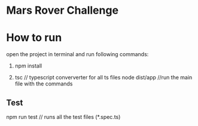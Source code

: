 # Mars Rover Challenge

# How to run
open the project in terminal and run following commands:

1) npm install

2) tsc             // typescript conververter for all ts files
node dist/app      //run the main file with the commands

## Test
npm run test       // runs all the test files (*.spec.ts)
